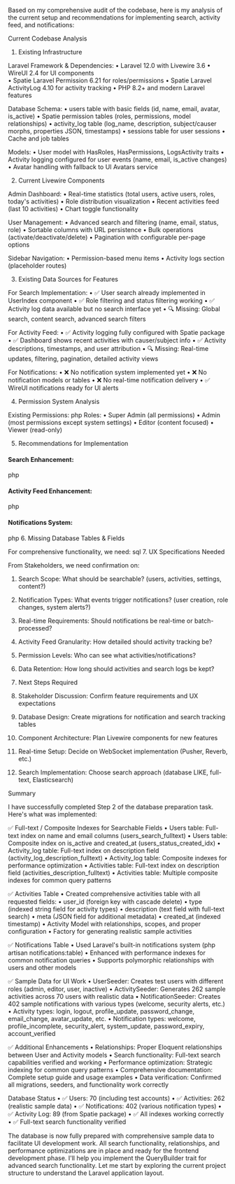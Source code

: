 Based on my comprehensive audit of the codebase, here is my analysis of the current setup and recommendations for implementing search, activity feed, and notifications:

Current Codebase Analysis

1. Existing Infrastructure

Laravel Framework & Dependencies:
•  Laravel 12.0 with Livewire 3.6
•  WireUI 2.4 for UI components  
•  Spatie Laravel Permission 6.21 for roles/permissions
•  Spatie Laravel ActivityLog 4.10 for activity tracking
•  PHP 8.2+ and modern Laravel features

Database Schema:
•  users table with basic fields (id, name, email, avatar, is_active)
•  Spatie permission tables (roles, permissions, model relationships)
•  activity_log table (log_name, description, subject/causer morphs, properties JSON, timestamps)
•  sessions table for user sessions
•  Cache and job tables

Models:
•  User model with HasRoles, HasPermissions, LogsActivity traits
•  Activity logging configured for user events (name, email, is_active changes)
•  Avatar handling with fallback to UI Avatars service

2. Current Livewire Components

Admin Dashboard:
•  Real-time statistics (total users, active users, roles, today's activities)
•  Role distribution visualization
•  Recent activities feed (last 10 activities)
•  Chart toggle functionality

User Management:
•  Advanced search and filtering (name, email, status, role)
•  Sortable columns with URL persistence
•  Bulk operations (activate/deactivate/delete)
•  Pagination with configurable per-page options

Sidebar Navigation:
•  Permission-based menu items
•  Activity logs section (placeholder routes)

3. Existing Data Sources for Features

For Search Implementation:
•  ✅ User search already implemented in UserIndex component
•  ✅ Role filtering and status filtering working
•  ✅ Activity log data available but no search interface yet
•  🔍 Missing: Global search, content search, advanced search filters

For Activity Feed:
•  ✅ Activity logging fully configured with Spatie package
•  ✅ Dashboard shows recent activities with causer/subject info
•  ✅ Activity descriptions, timestamps, and user attribution
•  🔍 Missing: Real-time updates, filtering, pagination, detailed activity views

For Notifications:
•  ❌ No notification system implemented yet
•  ❌ No notification models or tables
•  ❌ No real-time notification delivery
•  ✅ WireUI notifications ready for UI alerts

4. Permission System Analysis

Existing Permissions:
php
Roles:
•  Super Admin (all permissions)
•  Admin (most permissions except system settings)
•  Editor (content focused)
•  Viewer (read-only)

5. Recommendations for Implementation

#### Search Enhancement:
php
#### Activity Feed Enhancement:
php
#### Notifications System:
php
6. Missing Database Tables & Fields

For comprehensive functionality, we need:
sql
7. UX Specifications Needed

From Stakeholders, we need confirmation on:

1. Search Scope: What should be searchable? (users, activities, settings, content?)
2. Notification Types: What events trigger notifications? (user creation, role changes, system alerts?)
3. Real-time Requirements: Should notifications be real-time or batch-processed?
4. Activity Feed Granularity: How detailed should activity tracking be?
5. Permission Levels: Who can see what activities/notifications?
6. Data Retention: How long should activities and search logs be kept?

8. Next Steps Required

1. Stakeholder Discussion: Confirm feature requirements and UX expectations
2. Database Design: Create migrations for notification and search tracking tables
3. Component Architecture: Plan Livewire components for new features
4. Real-time Setup: Decide on WebSocket implementation (Pusher, Reverb, etc.)
5. Search Implementation: Choose search approach (database LIKE, full-text, Elasticsearch)


Summary

I have successfully completed Step 2 of the database preparation task. Here's what was implemented:

✅ Full-text / Composite Indexes for Searchable Fields
•  Users table: Full-text index on name and email columns (users_search_fulltext)
•  Users table: Composite index on is_active and created_at (users_status_created_idx)
•  Activity_log table: Full-text index on description field (activity_log_description_fulltext)
•  Activity_log table: Composite indexes for performance optimization
•  Activities table: Full-text index on description field (activities_description_fulltext)
•  Activities table: Multiple composite indexes for common query patterns

✅ Activities Table
•  Created comprehensive activities table with all requested fields:
•  user_id (foreign key with cascade delete)
•  type (indexed string field for activity types)
•  description (text field with full-text search)
•  meta (JSON field for additional metadata)
•  created_at (indexed timestamp)
•  Activity Model with relationships, scopes, and proper configuration
•  Factory for generating realistic sample activities

✅ Notifications Table 
•  Used Laravel's built-in notifications system (php artisan notifications:table)
•  Enhanced with performance indexes for common notification queries
•  Supports polymorphic relationships with users and other models

✅ Sample Data for UI Work
•  UserSeeder: Creates test users with different roles (admin, editor, user, inactive)
•  ActivitySeeder: Generates 262 sample activities across 70 users with realistic data
•  NotificationSeeder: Creates 402 sample notifications with various types (welcome, security alerts, etc.)
•  Activity types: login, logout, profile_update, password_change, email_change, avatar_update, etc.
•  Notification types: welcome, profile_incomplete, security_alert, system_update, password_expiry, account_verified

✅ Additional Enhancements
•  Relationships: Proper Eloquent relationships between User and Activity models
•  Search functionality: Full-text search capabilities verified and working
•  Performance optimization: Strategic indexing for common query patterns
•  Comprehensive documentation: Complete setup guide and usage examples
•  Data verification: Confirmed all migrations, seeders, and functionality work correctly

Database Status
•  ✅ Users: 70 (including test accounts)
•  ✅ Activities: 262 (realistic sample data)
•  ✅ Notifications: 402 (various notification types)
•  ✅ Activity Log: 89 (from Spatie package)
•  ✅ All indexes working correctly
•  ✅ Full-text search functionality verified

The database is now fully prepared with comprehensive sample data to facilitate UI development work. All search functionality, relationships, and performance optimizations are in place and ready for the frontend development phase.
I'll help you implement the QueryBuilder trait for advanced search functionality. Let me start by exploring the current project structure to understand the Laravel application layout.


